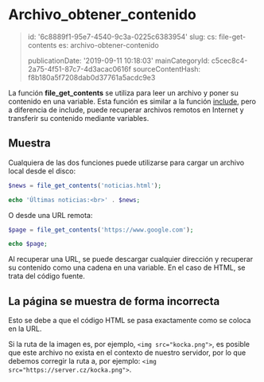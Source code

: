 Archivo_obtener_contenido
=========================

> id: '6c8889f1-95e7-4540-9c3a-0225c6383954'
> slug:
> 	cs: file-get-contents
> 	es: archivo-obtener-contenido
> 
> publicationDate: '2019-09-11 10:18:03'
> mainCategoryId: c5cec8c4-2a75-4f51-87c7-4d3acac0616f
> sourceContentHash: f8b180a5f7208dab0d37761a5acdc9e3

La función **file_get_contents** se utiliza para leer un archivo y poner su contenido en una variable. Esta función es similar a la función <a href="/include">include</a>, pero a diferencia de include, puede recuperar archivos remotos en Internet y transferir su contenido mediante variables.

Muestra
------

Cualquiera de las dos funciones puede utilizarse para cargar un archivo local desde el disco:

```php
$news = file_get_contents('noticias.html');

echo 'Últimas noticias:<br>' . $news;
```

O desde una URL remota:

```php
$page = file_get_contents('https://www.google.com');

echo $page;
```

Al recuperar una URL, se puede descargar cualquier dirección y recuperar su contenido como una cadena en una variable. En el caso de HTML, se trata del código fuente.

La página se muestra de forma incorrecta
----------------------------

Esto se debe a que el código HTML se pasa exactamente como se coloca en la URL.

Si la ruta de la imagen es, por ejemplo, `<img src="kocka.png">`, es posible que este archivo no exista en el contexto de nuestro servidor, por lo que debemos corregir la ruta a, por ejemplo: `<img src="https://server.cz/kocka.png">`.
